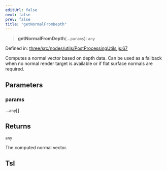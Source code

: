```yaml
---
editUrl: false
next: false
prev: false
title: "getNormalFromDepth"
---
```


> **getNormalFromDepth**(...`params`): `any`

Defined in: [three/src/nodes/utils/PostProcessingUtils.js:67](https://github.com/DefinitelyMaybe/three-i18n/blob/fa57b79433d1c349ffb23a78727299c8d4190136/three/src/nodes/utils/PostProcessingUtils.js#L67)

Computes a normal vector based on depth data. Can be used as a fallback when no normal render
target is available or if flat surface normals are required.

## Parameters

### params

...`any`[]

## Returns

`any`

The computed normal vector.

## Tsl
